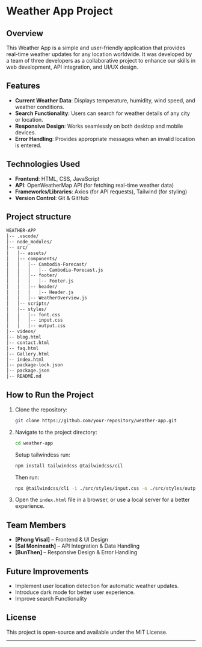 # Weather App Project

## Overview

This Weather App is a simple and user-friendly application that provides real-time weather updates for any location worldwide. It was developed by a team of three developers as a collaborative project to enhance our skills in web development, API integration, and UI/UX design.

## Features

- **Current Weather Data**: Displays temperature, humidity, wind speed, and weather conditions.
- **Search Functionality**: Users can search for weather details of any city or location.
- **Responsive Design**: Works seamlessly on both desktop and mobile devices.
- **Error Handling**: Provides appropriate messages when an invalid location is entered.

## Technologies Used

- **Frontend**: HTML, CSS, JavaScript
- **API**: OpenWeatherMap API (for fetching real-time weather data)
- **Frameworks/Libraries**: Axios (for API requests), Tailwind (for styling)
- **Version Control**: Git & GitHub

## Project structure

```bash
WEATHER-APP
│-- .vscode/
│-- node_modules/
│-- src/
│   │-- assets/
│   │-- components/
│   │   │-- Cambodia-Forecast/
│   │   │   │-- Cambodia-Forecast.js
│   │   │-- footer/
│   │   │   │-- Footer.js
│   │   │-- header/
│   │   │   │-- Header.js
│   │   │-- WeatherOverview.js
│   │-- scripts/
│   │-- styles/
│   │   │-- font.css
│   │   │-- input.css
│   │   │-- output.css
│-- videos/
│-- blog.html
│-- contact.html
│-- faq.html
│-- Gallery.html
│-- index.html
│-- package-lock.json
│-- package.json
│-- README.md
```

## How to Run the Project

1. Clone the repository:
   ```bash
   git clone https://github.com/your-repository/weather-app.git
   ```
2. Navigate to the project directory:
   ```bash
   cd weather-app
   ```
   Setup tailwindcss
   run:
   ```bash
   npm install tailwindcss @tailwindcss/cil
   ```
   Then run:
   ```bash
   npx @tailwindcss/cli -i ./src/styles/input.css -o ./src/styles/output.css --watch
   ```
3. Open the `index.html` file in a browser, or use a local server for a better experience.

## Team Members

- **[Phong Visal]** – Frontend & UI Design
- **[Sal Monineath]** – API Integration & Data Handling
- **[BunThen]** – Responsive Design & Error Handling

## Future Improvements

- Implement user location detection for automatic weather updates.
- Introduce dark mode for better user experience.
- Improve search Functionality

## License

This project is open-source and available under the MIT License.

---
